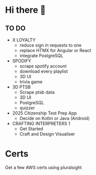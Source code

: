 # Hi there 👋

## TO DO

- X LOYALTY
  - reduce sign in requests to one
  - replace HTMX for Angular or React
  - integrate PostgreSQL
- SPODIFY
  - scrape spotify account
  - download every playlist
  - 3D UI
  - trivia game
- 3D PTSB
  - Scrape ptsb data
  - 3D UI
  - PostgreSQL
  - quizzer
- 2025 Citizenship Test Prep App
  - Decide on Kotlin or Java (Android)
- CRAFTING INTERPRETERS 1
  - Get Started
  - Craft and Design Visualiser

# Certs

Get a few AWS certs using pluralsight
<!--
**CHRISSY-FRANKY/CHRISSY-FRANKY** is a ✨ _special_ ✨ repository because its `README.md` (this file) appears on your GitHub profile.

Here are some ideas to get you started:

- 🔭 I’m currently working on ...
- 🌱 I’m currently learning ...
- 👯 I’m looking to collaborate on ...
- 🤔 I’m looking for help with ...
- 💬 Ask me about ...
- 📫 How to reach me: ...
- 😄 Pronouns: ...
- ⚡ Fun fact: ...
-->
